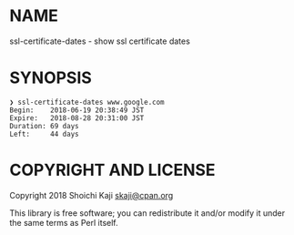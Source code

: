 # NAME

ssl-certificate-dates - show ssl certificate dates

# SYNOPSIS

    ❯ ssl-certificate-dates www.google.com
    Begin:    2018-06-19 20:38:49 JST
    Expire:   2018-08-28 20:31:00 JST
    Duration: 69 days
    Left:     44 days

# COPYRIGHT AND LICENSE

Copyright 2018 Shoichi Kaji <skaji@cpan.org>

This library is free software; you can redistribute it and/or modify
it under the same terms as Perl itself.

